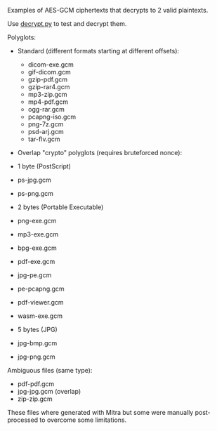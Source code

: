 Examples of AES-GCM ciphertexts that decrypts to 2 valid plaintexts.

Use [decrypt.py](../) to test and decrypt them.


Polyglots:
- Standard (different formats starting at different offsets):
  - dicom-exe.gcm
  - gif-dicom.gcm
  - gzip-pdf.gcm
  - gzip-rar4.gcm
  - mp3-zip.gcm
  - mp4-pdf.gcm
  - ogg-rar.gcm
  - pcapng-iso.gcm
  - png-7z.gcm
  - psd-arj.gcm
  - tar-flv.gcm


- Overlap "crypto" polyglots (requires bruteforced nonce):
 - 1 byte (PostScript)
  - ps-jpg.gcm
  - ps-png.gcm
 - 2 bytes (Portable Executable)
  - png-exe.gcm
  - mp3-exe.gcm
  - bpg-exe.gcm
  - pdf-exe.gcm
  - jpg-pe.gcm
  - pe-pcapng.gcm
  - pdf-viewer.gcm
  - wasm-exe.gcm
 - 5 bytes (JPG)
  - jpg-bmp.gcm
  - jpg-png.gcm

Ambiguous files (same type):
- pdf-pdf.gcm
- jpg-jpg.gcm (overlap)
- zip-zip.gcm

These files where generated with Mitra but some were manually post-processed to overcome some limitations.
